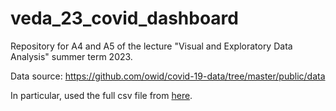 # veda_23_covid_dashboard

Repository for A4 and A5 of the lecture "Visual and Exploratory Data Analysis" summer term 2023.

Data source: https://github.com/owid/covid-19-data/tree/master/public/data

In particular, used the full csv file from [here](https://covid.ourworldindata.org/data/owid-covid-data.csv).